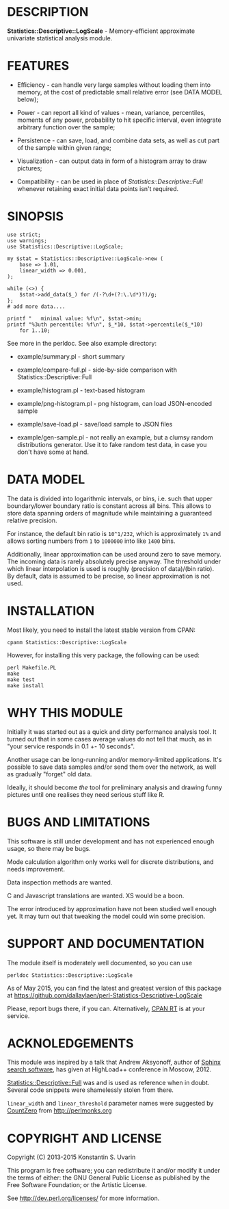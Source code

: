 # DESCRIPTION

**Statistics::Descriptive::LogScale** - Memory-efficient approximate
univariate statistical analysis module.

# FEATURES

* Efficiency - can handle very large samples without loading them into memory,
at the cost of predictable small relative error (see DATA MODEL below);

* Power - can report all kind of values - mean, variance, percentiles,
moments of any power, probability to hit specific interval,
even integrate arbitrary function over the sample;

* Persistence - can save, load, and combine data sets, as well as cut
part of the sample within given range;

* Visualization - can output data in form of a histogram array to draw
pictures;

* Compatibility - can be used in place of  _Statistics::Descriptive::Full_
whenever retaining exact initial data points isn't required.

# SINOPSIS

	use strict;
	use warnings;
    use Statistics::Descriptive::LogScale;

    my $stat = Statistics::Descriptive::LogScale->new (
        base => 1.01,
        linear_width => 0.001,
    );

	while (<>) {
		$stat->add_data($_) for /(-?\d+(?:\.\d*)?)/g;
	};
    # add more data....

	printf "   minimal value: %f\n", $stat->min;
    printf "%3uth percentile: %f\n", $_*10, $stat->percentile($_*10)
		for 1..10;

See more in the perldoc. See also example directory:

* example/summary.pl - short summary

* example/compare-full.pl - side-by-side comparison
with Statistics::Descriptive::Full

* example/histogram.pl - text-based histogram

* example/png-histogram.pl - png histogram, can load JSON-encoded sample

* example/save-load.pl - save/load sample to JSON files

* example/gen-sample.pl - not really an example,
but a clumsy random distributions generator.
Use it to fake random test data, in case you don't have some at hand.

# DATA MODEL

The data is divided into logarithmic intervals, or bins, i.e.
such that upper boundary/lower boundary ratio is constant across all bins.
This allows to store data spanning orders of magnitude
while maintaining a guaranteed relative precision.

For instance, the default bin ratio is `10^1/232`, which is approximately `1%`
and allows sorting numbers from `1` to `1000000` into like `1400` bins.

Additionally, linear approximation can be used around zero to save memory.
The incoming data is rarely absolutely precise anyway.
The threshold under which linear interpolation is used is roughly
(precision of data)/(bin ratio).
By default, data is assumed to be precise, so linear approximation is not used.

# INSTALLATION

Most likely, you need to install the latest stable version from CPAN:

    cpanm Statistics::Descriptive::LogScale

However, for installing this very package, the following can be used:

    perl Makefile.PL
    make
    make test
    make install

# WHY THIS MODULE

Initially it was started out as a quick and dirty performance analysis tool.
It turned out that in some cases average values do not tell that much,
as in "your service responds in 0.1 +- 10 seconds".

Another usage can be long-running and/or memory-limited applications.
It's possible to save data samples and/or send them over the network,
as well as gradually "forget" old data.

Ideally, it should become *the* tool for preliminary analysis and drawing
funny pictures until one realises they need serious stuff like R.

# BUGS AND LIMITATIONS

This software is still under development and has not experienced enough
usage, so there may be bugs.

Mode calculation algorithm only works well for discrete distributions,
and needs improvement.

Data inspection methods are wanted.

C and Javascript translations are wanted. XS would be a boon.

The error introduced by approximation have not been studied well
enough yet. It may turn out that tweaking the model could win some precision.

# SUPPORT AND DOCUMENTATION

The module itself is moderately well documented, so you can use

    perldoc Statistics::Descriptive::LogScale

As of May 2015, you can find the latest and greatest version of this package at
https://github.com/dallaylaen/perl-Statistics-Descriptive-LogScale

Please, report bugs there, if you can. Alternatively,
[CPAN RT](http://rt.cpan.org/NoAuth/Bugs.html?Dist=Statistics-Descriptive-LogScale)
is at your service.

# ACKNOLEDGEMENTS

This module was inspired by a talk that Andrew Aksyonoff, author of
[Sphinx search software](http://sphinxsearch.com/),
has given at HighLoad++ conference in Moscow, 2012.

[Statistics::Descriptive::Full](https://metacpan.org/pod/Statistics::Descriptive::Full) 
was and is used as reference when in doubt.
Several code snippets were shamelessly stolen from there.

`linear_width` and `linear_threshold` parameter names were suggested by
[CountZero](http://perlmonks.org/?node=countzero) from http://perlmonks.org

# COPYRIGHT AND LICENSE

Copyright (C) 2013-2015 Konstantin S. Uvarin

This program is free software; you can redistribute it and/or modify it
under the terms of either: the GNU General Public License as published
by the Free Software Foundation; or the Artistic License.

See http://dev.perl.org/licenses/ for more information.

